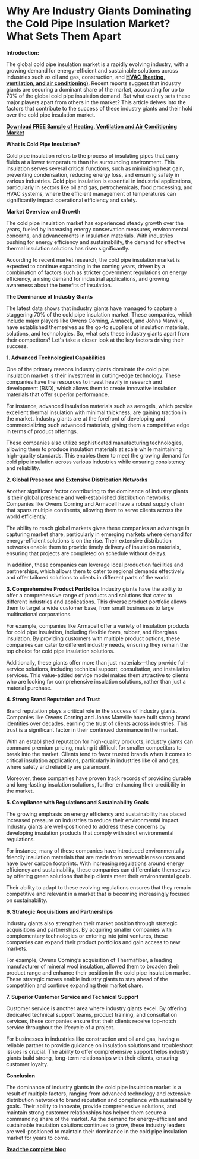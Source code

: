 # Why Are Industry Giants Dominating the Cold Pipe Insulation Market? What Sets Them Apart

**Introduction:**

The global cold pipe insulation market is a rapidly evolving industry, with a growing demand for energy-efficient and sustainable solutions across industries such as oil and gas, construction, and **[HVAC (heating, ventilation, and air conditioning)](https://www.nextmsc.com/report/hvac-systems-market)**. Recent reports suggest that industry giants are securing a dominant share of the market, accounting for up to 70% of the global cold pipe insulation demand. But what exactly sets these major players apart from others in the market? This article delves into the factors that contribute to the success of these industry giants and their hold over the cold pipe insulation market.

**[Download FREE Sample of Heating, Ventilation and Air Conditioning Market](https://www.nextmsc.com/hvac-systems-market/request-sample)**

**What is Cold Pipe Insulation?**

Cold pipe insulation refers to the process of insulating pipes that carry fluids at a lower temperature than the surrounding environment. This insulation serves several critical functions, such as minimizing heat gain, preventing condensation, reducing energy loss, and ensuring safety in various industries. Cold pipe insulation is essential in industrial applications, particularly in sectors like oil and gas, petrochemicals, food processing, and HVAC systems, where the efficient management of temperatures can significantly impact operational efficiency and safety.

**Market Overview and Growth**

The cold pipe insulation market has experienced steady growth over the years, fueled by increasing energy conservation measures, environmental concerns, and advancements in insulation materials. With industries pushing for energy efficiency and sustainability, the demand for effective thermal insulation solutions has risen significantly.

According to recent market research, the cold pipe insulation market is expected to continue expanding in the coming years, driven by a combination of factors such as stricter government regulations on energy efficiency, a rising demand for industrial applications, and growing awareness about the benefits of insulation.

**The Dominance of Industry Giants**

The latest data shows that industry giants have managed to capture a staggering 70% of the cold pipe insulation market. These companies, which include major players like Owens Corning, Armacell, and Johns Manville, have established themselves as the go-to suppliers of insulation materials, solutions, and technologies. So, what sets these industry giants apart from their competitors? Let's take a closer look at the key factors driving their success.

**1. Advanced Technological Capabilities**

One of the primary reasons industry giants dominate the cold pipe insulation market is their investment in cutting-edge technology. These companies have the resources to invest heavily in research and development (R&D), which allows them to create innovative insulation materials that offer superior performance.

For instance, advanced insulation materials such as aerogels, which provide excellent thermal insulation with minimal thickness, are gaining traction in the market. Industry giants are at the forefront of developing and commercializing such advanced materials, giving them a competitive edge in terms of product offerings.

These companies also utilize sophisticated manufacturing technologies, allowing them to produce insulation materials at scale while maintaining high-quality standards. This enables them to meet the growing demand for cold pipe insulation across various industries while ensuring consistency and reliability.

**2. Global Presence and Extensive Distribution Networks**
   
Another significant factor contributing to the dominance of industry giants is their global presence and well-established distribution networks. Companies like Owens Corning and Armacell have a robust supply chain that spans multiple continents, allowing them to serve clients across the world efficiently.

The ability to reach global markets gives these companies an advantage in capturing market share, particularly in emerging markets where demand for energy-efficient solutions is on the rise. Their extensive distribution networks enable them to provide timely delivery of insulation materials, ensuring that projects are completed on schedule without delays.

In addition, these companies can leverage local production facilities and partnerships, which allows them to cater to regional demands effectively and offer tailored solutions to clients in different parts of the world.

**3. Comprehensive Product Portfolios**
Industry giants have the ability to offer a comprehensive range of products and solutions that cater to different industries and applications. This diverse product portfolio allows them to target a wide customer base, from small businesses to large multinational corporations.

For example, companies like Armacell offer a variety of insulation products for cold pipe insulation, including flexible foam, rubber, and fiberglass insulation. By providing customers with multiple product options, these companies can cater to different industry needs, ensuring they remain the top choice for cold pipe insulation solutions.

Additionally, these giants offer more than just materials—they provide full-service solutions, including technical support, consultation, and installation services. This value-added service model makes them attractive to clients who are looking for comprehensive insulation solutions, rather than just a material purchase.

**4. Strong Brand Reputation and Trust**
   
Brand reputation plays a critical role in the success of industry giants. Companies like Owens Corning and Johns Manville have built strong brand identities over decades, earning the trust of clients across industries. This trust is a significant factor in their continued dominance in the market.

With an established reputation for high-quality products, industry giants can command premium pricing, making it difficult for smaller competitors to break into the market. Clients tend to favor trusted brands when it comes to critical insulation applications, particularly in industries like oil and gas, where safety and reliability are paramount.

Moreover, these companies have proven track records of providing durable and long-lasting insulation solutions, further enhancing their credibility in the market.

**5. Compliance with Regulations and Sustainability Goals**
   
The growing emphasis on energy efficiency and sustainability has placed increased pressure on industries to reduce their environmental impact. Industry giants are well-positioned to address these concerns by developing insulation products that comply with strict environmental regulations.

For instance, many of these companies have introduced environmentally friendly insulation materials that are made from renewable resources and have lower carbon footprints. With increasing regulations around energy efficiency and sustainability, these companies can differentiate themselves by offering green solutions that help clients meet their environmental goals.

Their ability to adapt to these evolving regulations ensures that they remain competitive and relevant in a market that is becoming increasingly focused on sustainability.

**6. Strategic Acquisitions and Partnerships**
   
Industry giants also strengthen their market position through strategic acquisitions and partnerships. By acquiring smaller companies with complementary technologies or entering into joint ventures, these companies can expand their product portfolios and gain access to new markets.

For example, Owens Corning’s acquisition of Thermafiber, a leading manufacturer of mineral wool insulation, allowed them to broaden their product range and enhance their position in the cold pipe insulation market. These strategic moves enable industry giants to stay ahead of the competition and continue expanding their market share.

**7. Superior Customer Service and Technical Support**
   
Customer service is another area where industry giants excel. By offering dedicated technical support teams, product training, and consultation services, these companies ensure that their clients receive top-notch service throughout the lifecycle of a project.

For businesses in industries like construction and oil and gas, having a reliable partner to provide guidance on insulation solutions and troubleshoot issues is crucial. The ability to offer comprehensive support helps industry giants build strong, long-term relationships with their clients, ensuring customer loyalty.

**Conclusion**

The dominance of industry giants in the cold pipe insulation market is a result of multiple factors, ranging from advanced technology and extensive distribution networks to brand reputation and compliance with sustainability goals. Their ability to innovate, provide comprehensive solutions, and maintain strong customer relationships has helped them secure a commanding share of the market. As the demand for energy-efficient and sustainable insulation solutions continues to grow, these industry leaders are well-positioned to maintain their dominance in the cold pipe insulation market for years to come.

**[Read the complete blog](https://www.nextmsc.com/blogs/industry-giants-securing-70-percentage-of-the-cold-pipe-insulation-market-what-sets-them-apart)**
